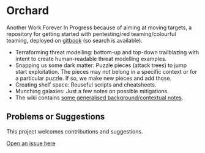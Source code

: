 # Orchard

Another Work Forever In Progress because of aiming at moving targets, a repository for getting started with pentesting/red teaming/colourful teaming, deployed on [gitbook](https://tymyrddin.gitbook.io/orchard/) (so search is available).

* Terraforming threat modelling: bottom-up and top-down trailblazing with intent to create human-readable threat modelling examples.
* Snapping us some dark matter: Puzzle pieces (attack trees) to jump start exploitation. The pieces may not belong in a specific context or for a particular puzzle. If so, we make new pieces and add those.
* Creating shelf space: Reuseful scripts and cheatsheets. 
* Munching galaxies: Just a few notes on possible mitigations.
* The wiki contains [some generalised background/contextual notes](https://github.com/tymyrddin/orchard/wiki/).


## Problems or Suggestions

This project welcomes contributions and suggestions. 

[Open an issue here](https://github.com/tymyrddin/orchard/issues)
